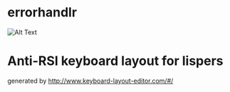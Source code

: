 # errorhandlr

![Alt Text](https://github.com/tunnel71/errorhandlr/blob/main/webpage-demo.gif?raw=true)


# Anti-RSI keyboard layout for lispers

generated by http://www.keyboard-layout-editor.com/#/
